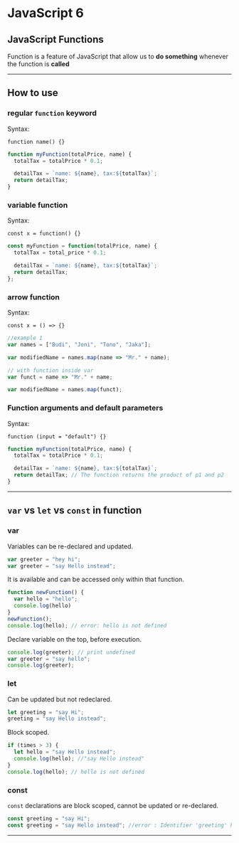 # JavaScript 6

## JavaScript Functions

Function is a feature of JavaScript that allow us to **do something** whenever the function is **called**

---

## How to use

### regular `function` keyword

Syntax:

`function name() {}`

```js
function myFunction(totalPrice, name) {
  totalTax = totalPrice * 0.1;

  detailTax = `name: ${name}, tax:${totalTax}`;
  return detailTax;
}
```

### variable function

Syntax:

`const x = function() {}`

```js
const myFunction = function(totalPrice, name) {
  totalTax = total_price * 0.1;

  detailTax = `name: ${name}, tax:${totalTax}`;
  return detailTax;
};
```

### arrow function

Syntax:

`const x = () => {}`

```js
//example 1
var names = ["Budi", "Joni", "Tono", "Jaka"];

var modifiedName = names.map(name => "Mr." + name);

// with function inside var
var funct = name => "Mr." + name;

var modifiedName = names.map(funct);
```

### Function arguments and default parameters

Syntax:

`function (input = "default") {}`

```js
function myFunction(totalPrice, name) {
  totalTax = totalPrice * 0.1;

  detailTax = `name: ${name}, tax:${totalTax}`;
  return detailTax; // The function returns the product of p1 and p2
}
```

---

## `var` vs `let` vs `const` in function

### **var**

Variables can be re-declared and updated.

```js
var greeter = "hey hi";
var greeter = "say Hello instead";
```

It is available and can be accessed only within that function.

```js
function newFunction() {
  var hello = "hello";
  console.log(hello)
}
newFunction();
console.log(hello); // error: hello is not defined
```

Declare variable on the top, before execution.

```js
console.log(greeter); // print undefined
var greeter = "say hello";
console.log(greeter);
```

### **let**

Can be updated but not redeclared.

```js
let greeting = "say Hi";
greeting = "say Hello instead";
```

Block scoped.

```js
if (times > 3) {
  let hello = "say Hello instead";
  console.log(hello); //"say Hello instead"
}
console.log(hello); // hello is not defined
```

### **const**

`const` declarations are block scoped, cannot be updated or re-declared.

```js
const greeting = "say Hi";
const greeting = "say Hello instead"; //error : Identifier 'greeting' has already been declared
```

---